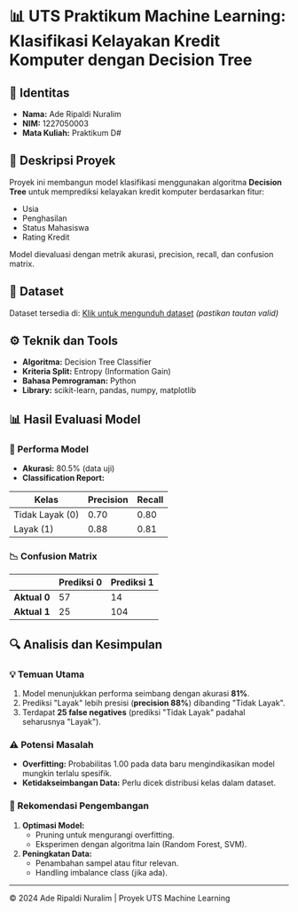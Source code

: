 # 📊 UTS Praktikum Machine Learning: Klasifikasi Kelayakan Kredit Komputer dengan Decision Tree

## 📌 Identitas
- **Nama:** Ade Ripaldi Nuralim  
- **NIM:** 1227050003  
- **Mata Kuliah:** Praktikum D#  

## 🎯 Deskripsi Proyek
Proyek ini membangun model klasifikasi menggunakan algoritma **Decision Tree** untuk memprediksi kelayakan kredit komputer berdasarkan fitur:
- Usia
- Penghasilan
- Status Mahasiswa
- Rating Kredit  

Model dievaluasi dengan metrik akurasi, precision, recall, dan confusion matrix.

## 📁 Dataset
Dataset tersedia di: [Klik untuk mengunduh dataset](https://drive.google.com/file/d/1krLRWedghy_ysJ2N6i-1GJ-ZQUmnu6eu/view) *(pastikan tautan valid)*    

## ⚙️ Teknik dan Tools
- **Algoritma:** Decision Tree Classifier  
- **Kriteria Split:** Entropy (Information Gain)  
- **Bahasa Pemrograman:** Python  
- **Library:** scikit-learn, pandas, numpy, matplotlib  

## 📊 Hasil Evaluasi Model
### 🔢 Performa Model
- **Akurasi:** 80.5% (data uji)  
- **Classification Report:**  

| Kelas       | Precision | Recall |
|-------------|-----------|--------|
| Tidak Layak (0) | 0.70      | 0.80   |
| Layak (1)       | 0.88      | 0.81   |

### 📉 Confusion Matrix
|                  | Prediksi 0 | Prediksi 1 |
|------------------|------------|------------|
| **Aktual 0**     | 57         | 14         |
| **Aktual 1**     | 25         | 104        |

## 🔍 Analisis dan Kesimpulan
### 💡 Temuan Utama
1. Model menunjukkan performa seimbang dengan akurasi **81%**.  
2. Prediksi "Layak" lebih presisi (**precision 88%**) dibanding "Tidak Layak".  
3. Terdapat **25 false negatives** (prediksi "Tidak Layak" padahal seharusnya "Layak").  

### ⚠️ Potensi Masalah
- **Overfitting:** Probabilitas 1.00 pada data baru mengindikasikan model mungkin terlalu spesifik.  
- **Ketidakseimbangan Data:** Perlu dicek distribusi kelas dalam dataset.  

### 🚀 Rekomendasi Pengembangan
1. **Optimasi Model:**  
   - Pruning untuk mengurangi overfitting.  
   - Eksperimen dengan algoritma lain (Random Forest, SVM).  
2. **Peningkatan Data:**  
   - Penambahan sampel atau fitur relevan.  
   - Handling imbalance class (jika ada).  

---

© 2024 Ade Ripaldi Nuralim | Proyek UTS Machine Learning  